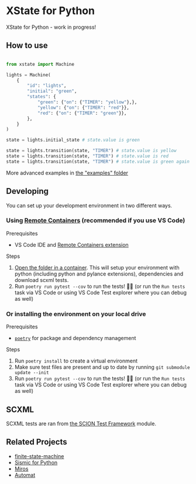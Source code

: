 # XState for Python

XState for Python - work in progress!

## How to use

```python

from xstate import Machine

lights = Machine(
    {
        "id": "lights",
        "initial": "green",
        "states": {
            "green": {"on": {"TIMER": "yellow"},},
            "yellow": {"on": {"TIMER": "red"}},
            "red": {"on": {"TIMER": "green"}},
        },
    }
)

state = lights.initial_state # state.value is green

state = lights.transition(state, "TIMER") # state.value is yellow
state = lights.transition(state, "TIMER") # state.value is red
state = lights.transition(state, "TIMER") # state.value is green again
```

More advanced examples in [the "examples" folder](./examples)

## Developing

You can set up your development environment in two different ways. 

### Using [Remote Containers](https://code.visualstudio.com/docs/remote/containers) (recommended if you use VS Code)

Prerequisites 
* VS Code IDE and [Remote Containers extension](https://marketplace.visualstudio.com/items?itemName=ms-vscode-remote.vscode-remote-extensionpack)

Steps

1. [Open the folder in a container](https://code.visualstudio.com/docs/remote/containers#_quick-start-open-an-existing-folder-in-a-container). This will setup your environment with python (including python and pylance extensions), dependencies and download scxml tests.
1. Run `poetry run pytest --cov` to run the tests! 👩‍🔬 (or run the `Run tests` task via VS Code or using VS Code Test explorer where you can debug as well)

### Or installing the environment on your local drive

Prerequisites 
* [`poetry`](https://python-poetry.org/) for package and dependency management

Steps
1. Run `poetry install` to create a virtual environment
1. Make sure test files are present and up to date by running `git submodule update --init`
1. Run `poetry run pytest --cov` to run the tests! 👩‍🔬 (or run the `Run tests` task via VS Code or using VS Code Test explorer where you can debug as well)

## SCXML

SCXML tests are ran from [the SCION Test Framework](./node_modules/@scion-scxml/test-framework/README.md) module.

## Related Projects

- [finite-state-machine](https://github.com/alysivji/finite-state-machine)
- [Sismic for Python](https://github.com/AlexandreDecan/sismic)
- [Miros](https://github.com/aleph2c/miros)
- [Automat](https://github.com/glyph/automat)
